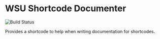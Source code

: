# WSU Shortcode Documenter

![Build Status](https://travis-ci.org/washingtonstateuniversity/WSUWP-Plugin-Shortcode-Documenter.svg?branch=master)

Provides a shortcode to help when writing documentation for shortcodes.
